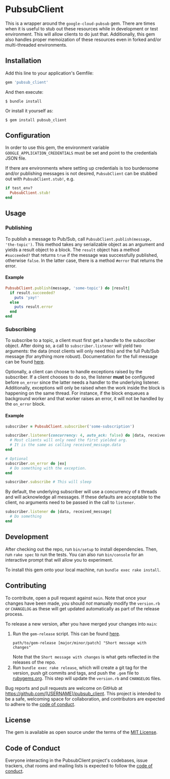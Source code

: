 # PubsubClient

This is a wrapper around the `google-cloud-pubsub` gem. There are times when it is useful to stub out these resources while in development or test environment. This will allow clients to do just that. Additionally, this gem also handles proper memoization of these resources even in forked and/or multi-threaded environments.

## Installation

Add this line to your application's Gemfile:

```ruby
gem 'pubsub_client'
```

And then execute:

    $ bundle install

Or install it yourself as:

    $ gem install pubsub_client

## Configuration

In order to use this gem, the environment variable `GOOGLE_APPLICATION_CREDENTIALS` must be set and point to the credentials JSON file.

If there are environments where setting up credentials is too burdensome and/or publishing messages is not desired, `PubsubClient` can be stubbed out with `PubsubClient.stub!`, e.g.

```ruby
if test_env?
  PubsubClient.stub!
end
```

## Usage

### Publishing

To publish a message to Pub/Sub, call `PubsubClient.publish(message, 'the-topic')`. This method takes any serializable object as an argument and yields a result object to a block. The `result` object has a method `#succeeded?` that returns `true` if the message was successfully published, otherwise `false`. In the latter case, there is a method `#error` that returns the error.

#### Example
```ruby
PubsubClient.publish(message, 'some-topic') do |result|
  if result.succeeded?
    puts 'yay!'
  else
    puts result.error
  end
end
```

### Subscribing

To subscribe to a topic, a client must first get a handle to the subscriber object. After doing so, a call to `subscriber.listener` will yield two arguments: the data (most clients will only need this) and the full Pub/Sub message (for anything more robust). Documentation for the full message can be found [here](https://googleapis.dev/ruby/google-cloud-pubsub/latest/Google/Cloud/PubSub/ReceivedMessage.html).

Optionally, a client can choose to handle exceptions raised by the subscriber. If a client chooses to do so, the listener **must** be configured before `on_error` since the latter needs a handler to the underlying listener. Additionally, exceptions will only be raised when the work inside the block is happening on the same thread. For instance, if the block enqueues a background worker and that worker raises an error, it will not be handled by the `on_error` block.

#### Example
```ruby
subscriber = PubsubClient.subscriber('some-subscription')

subscriber.listener(concurrency: 4, auto_ack: false) do |data, received_message|
  # Most clients will only need the first yielded arg.
  # It is the same as calling received_message.data
end

# Optional
subscriber.on_error do |ex|
  # Do something with the exception.
end

subscriber.subscribe # This will sleep
```

By default, the underlying subscriber will use a concurrency of `8` threads and will acknowledge all messages. If these defaults are acceptable to the client, no arguments need to be passed in the call to `listener`.
```ruby
subscriber.listener do |data, received_message|
  # Do something
end
```

## Development

After checking out the repo, run `bin/setup` to install dependencies. Then, run `rake spec` to run the tests. You can also run `bin/console` for an interactive prompt that will allow you to experiment.

To install this gem onto your local machine, run `bundle exec rake install`.

## Contributing

To contribute, open a pull request against `main`. Note that once your changes have been made, you should _not_ manually modify the `version.rb` or `CHANGELOG` as these will get updated automatically as part of the release process.

To release a new version, after you have merged your changes into `main`:
1. Run the `gem-release` script. This can be found [here](https://github.com/apartmentlist/scripts/blob/main/bin/gem-release).
    ```
    path/to/gem-release [major/minor/patch] "Short message with changes"
    ```
    Note that the `Short message with changes` is what gets reflected in the releases of the repo.
1. Run `bundle exec rake release`, which will create a git tag for the version, push git commits and tags, and push the `.gem` file to [rubygems.org](https://rubygems.org). This step will update the `version.rb` and `CHANGELOG` files.

Bug reports and pull requests are welcome on GitHub at https://github.com/[USERNAME]/pubsub_client. This project is intended to be a safe, welcoming space for collaboration, and contributors are expected to adhere to the [code of conduct](https://github.com/[USERNAME]/pubsub_client/blob/master/CODE_OF_CONDUCT.md).


## License

The gem is available as open source under the terms of the [MIT License](https://opensource.org/licenses/MIT).

## Code of Conduct

Everyone interacting in the PubsubClient project's codebases, issue trackers, chat rooms and mailing lists is expected to follow the [code of conduct](https://github.com/[USERNAME]/pubsub_client/blob/master/CODE_OF_CONDUCT.md).
